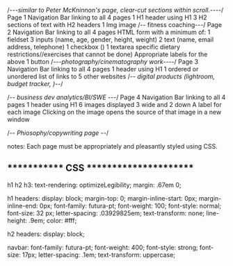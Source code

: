 /*---similar to Peter McKninnon's page, clear-cut sections within scroll.----*/
    Page 1
        Navigation Bar linking to all 4 pages
        1 H1 header using H1
        3 H2 sections of text with H2 headers
        1 Img image
/-- fitness coaching---/
    Page 2
        Navigation Bar linking to all 4 pages
        HTML form with a minimum of:
        1 fieldset 
            3 inputs  (name, age, gender, height, weight)
            2 text    (name, email address, telephone)
            1 checkbox ()
            1 textarea specific dietary restrictions//exercises that cannot be done)
            Appropriate labels for the above
            1 button
/*---photography/cinematography work----*/
    Page 3
        Navigation Bar linking to all 4 pages
        1 header using H1
        1 ordered or unordered list of links to 5 other websites
        /*-- digital products (lightroom, budget tracker, )--*/

/*-- business dev analytics/BI/SWE  ---*/
    Page 4
        Navigation Bar linking to all 4 pages
        1 header using H1
        6 images displayed 3 wide and 2 down
        A label for each image
        Clicking on the image opens the source of that image in a new window

/*-- Phiosophy/copywriting page --*/

notes: Each page must be appropriately and pleasantly styled using CSS.

## *********** CSS ********************* ## 
h1 h2 h3:
    text-rendering: optimizeLegibility;
    margin: .67em 0;

h1 headers:
    display: block;
    margin-top: 0;
    margin-inline-start: 0px;
    margin-inline-end: 0px;
    font-family: futura-pt;
    font-weight: 100;
    font-style: normal;
    font-size: 32 px;
    letter-spacing: .03929825em;
    text-transform: none;
    line-height: .9em;
    color: #fff;

h2 headers:
    display: block;


navbar:
    font-family: futura-pt;
    font-weight: 400;
    font-style: strong;
    font-size: 17px;
    letter-spacing: .1em;
    text-transform: uppercase;



